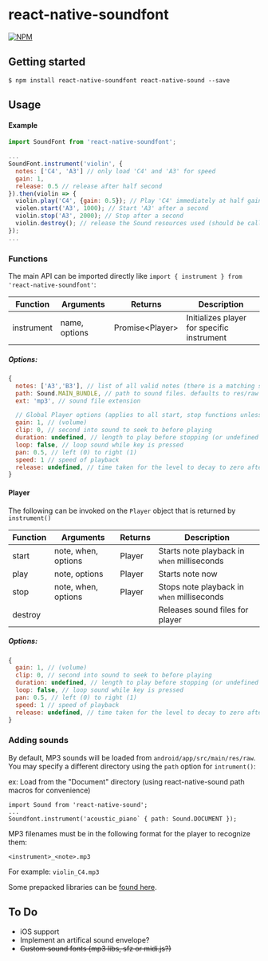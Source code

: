 # react-native-soundfont

[![NPM](https://nodei.co/npm/react-native-soundfont.png?compact=true)](https://nodei.co/npm/react-native-soundfont/)

## Getting started

`$ npm install react-native-soundfont react-native-sound --save`

## Usage

#### Example
```javascript
import SoundFont from 'react-native-soundfont';

...
SoundFont.instrument('violin', {
  notes: ['C4', 'A3'] // only load 'C4' and 'A3' for speed
  gain: 1,
  release: 0.5 // release after half second
}).then(violin => {
  violin.play('C4', {gain: 0.5}); // Play 'C4' immediately at half gain
  violen.start('A3', 1000); // Start 'A3' after a second
  violin.stop('A3', 2000); // Stop after a second
  violin.destroy(); // release the Sound resources used (should be called, eventually)
});
...
```

### Functions

The main API can be imported directly like `import { instrument } from 'react-native-soundfont'`:

| Function | Arguments       | Returns | Description |
|----------|-----------------|---------|-----------------------------|
| instrument | name, options | Promise\<Player\> | Initializes player for specific instrument |

##### Options:
```javascript
{
  notes: ['A3','B3'], // list of all valid notes (there is a matching sound file). Defaults to all notes (A0->G8)
  path: Sound.MAIN_BUNDLE, // path to sound files. defaults to res/raw (assumes imported react-native-sound as Sound)
  ext: 'mp3', // sound file extension

  // Global Player options (applies to all start, stop functions unless overridden)
  gain: 1, // (volume)
  clip: 0, // second into sound to seek to before playing
  duration: undefined, // length to play before stopping (or undefined for full length)
  loop: false, // loop sound while key is pressed
  pan: 0.5, // left (0) to right (1)
  speed: 1 // speed of playback
  release: undefined, // time taken for the level to decay to zero after key is released (or undefined to play rest of sound)
}
```
#### Player

The following can be invoked on the `Player` object that is returned by `instrument()`

| Function | Arguments       | Returns | Description |
|----------|-----------------|---------|-----------------------------|
| start | note, when, options | Player | Starts note playback in `when` milliseconds |
| play | note, options | Player | Starts note now |
| stop | note, when, options | Player | Stops note playback in `when` milliseconds |
| destroy | | | Releases sound files for player |


##### Options:
```javascript
{
  gain: 1, // (volume)
  clip: 0, // second into sound to seek to before playing
  duration: undefined, // length to play before stopping (or undefined for full length)
  loop: false, // loop sound while key is pressed
  pan: 0.5, // left (0) to right (1)
  speed: 1 // speed of playback
  release: undefined, // time taken for the level to decay to zero after key is released (or undefined to play rest of sound)
}
```

### Adding sounds

By default, MP3 sounds will be loaded from `android/app/src/main/res/raw`. You may specify a different directory using the `path` option for `intrument()`:

ex: Load from the "Document" directory (using react-native-sound path macros for convenience)
```
import Sound from 'react-native-sound';
...
Soundfont.instrument('acoustic_piano` { path: Sound.DOCUMENT });
```

MP3 filenames must be in the following format for the player to recognize them:

`<instrument>_<note>.mp3`

For example: `violin_C4.mp3`

Some prepacked libraries can be [found here](https://github.com/ShavaShav/react-native-soundfonts).


## To Do
- iOS support
- Implement an artifical sound envelope?
- ~~Custom sound fonts (mp3 libs, sfz or midi.js?)~~
